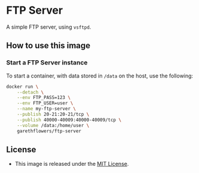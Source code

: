 # FTP Server

A simple FTP server, using `vsftpd`.

## How to use this image

### Start a FTP Server instance

To start a container, with data stored in `/data` on the host, use the following:
```sh
docker run \
	--detach \
	--env FTP_PASS=123 \
	--env FTP_USER=user \
	--name my-ftp-server \
	--publish 20-21:20-21/tcp \
	--publish 40000-40009:40000-40009/tcp \
	--volume /data:/home/user \
	garethflowers/ftp-server
```

## License

*	This image is released under the [MIT License](https://raw.githubusercontent.com/garethflowers/docker-ftp-server/master/LICENSE).
